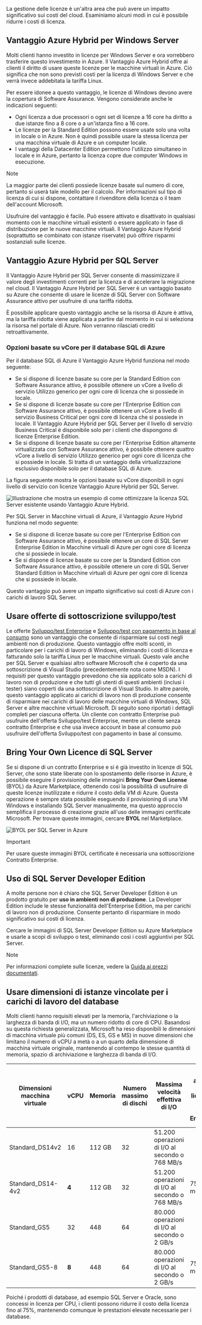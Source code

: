 La gestione delle licenze è un'altra area che può avere un impatto significativo sui costi del cloud. Esaminiamo alcuni modi in cui è possibile ridurre i costi di licenza.

## <a name="azure-hybrid-benefit-for-windows-server"></a>Vantaggio Azure Hybrid per Windows Server

Molti clienti hanno investito in licenze per Windows Server e ora vorrebbero trasferire questo investimento in Azure. Il Vantaggio Azure Hybrid offre ai clienti il diritto di usare queste licenze per le macchine virtuali in Azure. Ciò significa che non sono previsti costi per la licenza di Windows Server e che verrà invece addebitata la tariffa Linux. 

Per essere idonee a questo vantaggio, le licenze di Windows devono avere la copertura di Software Assurance. Vengono considerate anche le indicazioni seguenti:

- Ogni licenza a due processori o ogni set di licenze a 16 core ha diritto a due istanze fino a 8 core o a un'istanza fino a 16 core.
- Le licenze per la Standard Edition possono essere usate solo una volta in locale o in Azure. Non è quindi possibile usare la stessa licenza per una macchina virtuale di Azure e un computer locale.
- I vantaggi della Datacenter Edition permettono l'utilizzo simultaneo in locale e in Azure, pertanto la licenza copre due computer Windows in esecuzione.

> [!NOTE]
> La maggior parte dei clienti possiede licenze basate sul numero di core, pertanto si userà tale modello per il calcolo. Per informazioni sul tipo di licenza di cui si dispone, contattare il rivenditore della licenza o il team dell'account Microsoft.

Usufruire del vantaggio è facile. Può essere attivato e disattivato in qualsiasi momento con le macchine virtuali esistenti o essere applicato in fase di distribuzione per le nuove macchine virtuali. Il Vantaggio Azure Hybrid (soprattutto se combinato con istanze riservate) può offrire risparmi sostanziali sulle licenze.

## <a name="azure-hybrid-benefit-for-sql-server"></a>Vantaggio Azure Hybrid per SQL Server

Il Vantaggio Azure Hybrid per SQL Server consente di massimizzare il valore degli investimenti correnti per la licenza e di accelerare la migrazione nel cloud. Il Vantaggio Azure Hybrid per SQL Server è un vantaggio basato su Azure che consente di usare le licenze di SQL Server con Software Assurance attivo per usufruire di una tariffa ridotta.

È possibile applicare questo vantaggio anche se la risorsa di Azure è attiva, ma la tariffa ridotta viene applicata a partire dal momento in cui si seleziona la risorsa nel portale di Azure. Non verranno rilasciati crediti retroattivamente.

### <a name="azure-sql-database-vcore-based-options"></a>Opzioni basate su vCore per il database SQL di Azure

Per il database SQL di Azure il Vantaggio Azure Hybrid funziona nel modo seguente:

- Se si dispone di licenze basate su core per la Standard Edition con Software Assurance attivo, è possibile ottenere un vCore a livello di servizio Utilizzo generico per ogni core di licenza che si possiede in locale.
- Se si dispone di licenze basate su core per l'Enterprise Edition con Software Assurance attivo, è possibile ottenere un vCore a livello di servizio Business Critical per ogni core di licenza che si possiede in locale. Il Vantaggio Azure Hybrid per SQL Server per il livello di servizio Business Critical è disponibile solo per i clienti che dispongono di licenze Enterprise Edition.
- Se si dispone di licenze basate su core per l'Enterprise Edition altamente virtualizzata con Software Assurance attivo, è possibile ottenere quattro vCore a livello di servizio Utilizzo generico per ogni core di licenza che si possiede in locale. Si tratta di un vantaggio della virtualizzazione esclusivo disponibile solo per il database SQL di Azure.

La figura seguente mostra le opzioni basate su vCore disponibili in ogni livello di servizio con licenze Vantaggio Azure Hybrid per SQL Server.

![Illustrazione che mostra un esempio di come ottimizzare la licenza SQL Server esistente usando Vantaggio Azure Hybrid.](../media-drafts/5-sql-tradein-value.png)

Per SQL Server in Macchine virtuali di Azure, il Vantaggio Azure Hybrid funziona nel modo seguente:

- Se si dispone di licenze basate su core per l'Enterprise Edition con Software Assurance attivo, è possibile ottenere un core di SQL Server Enterprise Edition in Macchine virtuali di Azure per ogni core di licenza che si possiede in locale.
- Se si dispone di licenze basate su core per la Standard Edition con Software Assurance attivo, è possibile ottenere un core di SQL Server Standard Edition in Macchine virtuali di Azure per ogni core di licenza che si possiede in locale.

Questo vantaggio può avere un impatto significativo sui costi di Azure con i carichi di lavoro SQL Server.

## <a name="use-devtest-subscription-offers"></a>Usare offerte di sottoscrizione sviluppo/test

Le offerte [Sviluppo/test Enterprise](https://azure.microsoft.com/offers/ms-azr-0148p/) e [Sviluppo/test con pagamento in base al consumo](https://azure.microsoft.com/offers/ms-azr-0023p/) sono un vantaggio che consente di risparmiare sui costi negli ambienti non di produzione. Questo vantaggio offre molti sconti, in particolare per i carichi di lavoro di Windows, eliminando i costi di licenza e fatturando solo la tariffa Linux per le macchine virtuali. Questo vale anche per SQL Server e qualsiasi altro software Microsoft che è coperto da una sottoscrizione di Visual Studio (precedentemente nota come MSDN). I requisiti per questo vantaggio prevedono che sia applicato solo a carichi di lavoro non di produzione e che tutti gli utenti di questi ambienti (inclusi i tester) siano coperti da una sottoscrizione di Visual Studio. In altre parole, questo vantaggio applicato ai carichi di lavoro non di produzione consente di risparmiare nei carichi di lavoro delle macchine virtuali di Windows, SQL Server e altre macchine virtuali Microsoft.
Di seguito sono riportati i dettagli completi per ciascuna offerta. Un cliente con contratto Enterprise può usufruire dell'offerta Sviluppo/test Enterprise, mentre un cliente senza contratto Enterprise e che usa invece account in base al consumo può usufruire dell'offerta Sviluppo/test con pagamento in base al consumo.

## <a name="bring-your-own-sql-server-license"></a>Bring Your Own Licence di SQL Server

Se si dispone di un contratto Enterprise e si è già investito in licenze di SQL Server, che sono state liberate con lo spostamento delle risorse in Azure, è possibile eseguire il provisioning delle immagini **Bring Your Own License** (BYOL) da Azure Marketplace, ottenendo così la possibilità di usufruire di queste licenze inutilizzate e ridurre il costo della VM di Azure. Questa operazione è sempre stata possibile eseguendo il provisioning di una VM Windows e installando SQL Server manualmente, ma questo approccio semplifica il processo di creazione grazie all'uso delle immagini certificate Microsoft. Per trovare queste immagini, cercare **BYOL** nel Marketplace.

![BYOL per SQL Server in Azure](../media-drafts/5-byol-sql-server.png)

> [!IMPORTANT]
> Per usare queste immagini BYOL certificate è necessaria una sottoscrizione Contratto Enterprise.

## <a name="use-sql-server-developer-edition"></a>Uso di SQL Server Developer Edition

A molte persone non è chiaro che SQL Server Developer Edition è un prodotto gratuito per **uso in ambienti non di produzione**. La Developer Edition include le stesse funzionalità dell'Enterprise Edition, ma per carichi di lavoro non di produzione. Consente pertanto di risparmiare in modo significativo sui costi di licenza.

Cercare le immagini di SQL Server Developer Edition su Azure Marketplace e usarle a scopi di sviluppo o test, eliminando così i costi aggiuntivi per SQL Server. 

> [!NOTE]
> Per informazioni complete sulle licenze, vedere la [Guida ai prezzi documentati](https://docs.microsoft.com/azure/virtual-machines/windows/sql/virtual-machines-windows-sql-server-pricing-guidance).

## <a name="use-constrained-instance-sizes-for-database-workloads"></a>Usare dimensioni di istanze vincolate per i carichi di lavoro del database 

Molti clienti hanno requisiti elevati per la memoria, l'archiviazione o la larghezza di banda di I/O, ma un numero ridotto di core di CPU. Basandosi su questa richiesta generalizzata, Microsoft ha reso disponibili le dimensioni di macchina virtuale più comuni (DS, ES, GS e MS) in nuove dimensioni che limitano il numero di vCPU a metà o a un quarto della dimensione di macchina virtuale originale, mantenendo al contempo le stesse quantità di memoria, spazio di archiviazione e larghezza di banda di I/O.

| Dimensioni macchina virtuale | vCPU | Memoria | Numero massimo di dischi | Massima velocità effettiva di I/O | Costo annuale della licenza di SQL Server Enterprise | Costo totale per ogni anno (calcolo + licenze) |
|---------|-------|--------|-----------|--------------------|-----------------------------------------------|---------------------------|
| Standard_DS14v2   | 16 | 112 GB | 32 | 51.200 operazioni di I/O al secondo o 768 MB/s |           |           |
| Standard_DS14-4v2 | **4**  | 112 GB | 32 | 51.200 operazioni di I/O al secondo o 768 MB/s | 75% in meno | 57% in meno |
| Standard_GS5      | 32 | 448    | 64 | 80.000 operazioni di I/O al secondo o 2 GB/s   |           |           |
| Standard_GS5-8    | **8**  | 448    | 64 | 80.000 operazioni di I/O al secondo o 2 GB/s   | 75% in meno | 42% in meno |

Poiché i prodotti di database, ad esempio SQL Server e Oracle, sono concessi in licenza per CPU, i clienti possono ridurre il costo della licenza fino al 75%, mantenendo comunque le prestazioni elevate necessarie per i database. 
